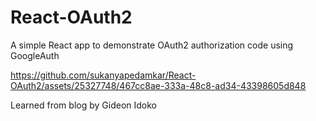# React-OAuth2
A simple React app to demonstrate OAuth2 authorization code using GoogleAuth







https://github.com/sukanyapedamkar/React-OAuth2/assets/25327748/467cc8ae-333a-48c8-ad34-43398605d848

Learned from blog by Gideon Idoko
